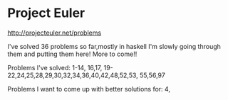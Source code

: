 Project Euler
==========

http://projecteuler.net/problems

I've solved 36 problems so far,mostly in haskell
I'm slowly going through them and putting them here!
More to come!!

Problems I've solved:
1-14, 16,17, 19-22,24,25,28,29,30,32,34,36,40,42,48,52,53,
55,56,97


Problems I want to come up with better solutions for:
4,
